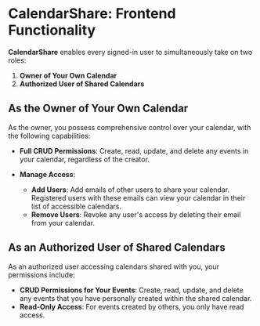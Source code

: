 # CalendarShare: Frontend Functionality

**CalendarShare** enables every signed-in user to simultaneously take on two roles:

1. **Owner of Your Own Calendar**
2. **Authorized User of Shared Calendars**

## As the Owner of Your Own Calendar

As the owner, you possess comprehensive control over your calendar, with the following capabilities:

- **Full CRUD Permissions**: Create, read, update, and delete any events in your calendar, regardless of the creator.

- **Manage Access**:
  - **Add Users**: Add emails of other users to share your calendar. Registered users with these emails can view your calendar in their list of accessible calendars.
  - **Remove Users**: Revoke any user's access by deleting their email from your calendar.

## As an Authorized User of Shared Calendars

As an authorized user accessing calendars shared with you, your permissions include:

- **CRUD Permissions for Your Events**: Create, read, update, and delete any events that you have personally created within the shared calendar.
- **Read-Only Access**: For events created by others, you only have read access.
